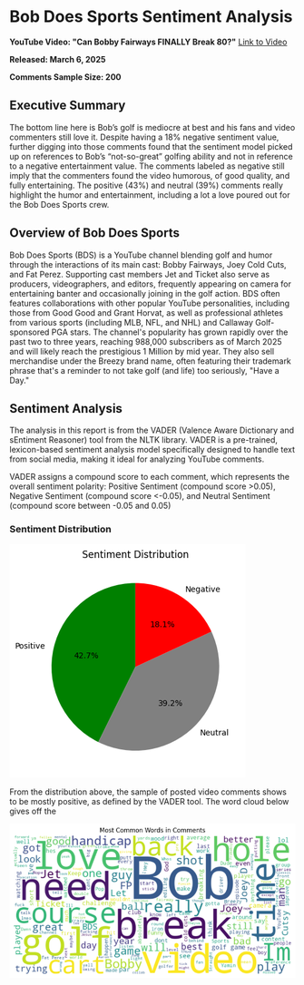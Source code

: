 # Bob Does Sports Sentiment Analysis
**YouTube Video: "Can Bobby Fairways FINALLY Break 80?"** [Link to Video](https://www.youtube.com/watch?v=LqyprUHo4H0&t=6s)

**Released: March 6, 2025**

**Comments Sample Size: 200** 

## Executive Summary
The bottom line here is Bob’s golf is mediocre at best and his fans and video commenters still love it. Despite having a 18% negative sentiment value, further digging into those comments found that the sentiment model picked up on references to Bob’s “not-so-great” golfing ability and not in reference to a negative entertainment value. The comments labeled as negative still imply that the commenters found the video humorous, of good quality, and fully entertaining. The positive (43%) and neutral (39%) comments really highlight the humor and entertainment, including a lot a love poured out for the Bob Does Sports crew.

## Overview of Bob Does Sports
Bob Does Sports (BDS) is a YouTube channel blending golf and humor through the interactions of its main cast: Bobby Fairways, Joey Cold Cuts, and Fat Perez. Supporting cast members Jet and Ticket also serve as producers, videographers, and editors, frequently appearing on camera for entertaining banter and occasionally joining in the golf action. BDS often features collaborations with other popular YouTube personalities, including those from Good Good and Grant Horvat, as well as professional athletes from various sports (including MLB, NFL, and NHL) and Callaway Golf-sponsored PGA stars. The channel's popularity has grown rapidly over the past two to three years, reaching 988,000 subscribers as of March 2025 and will likely reach the prestigious 1 Million by mid year. They also sell merchandise under the Breezy brand name, often featuring their trademark phrase that's a reminder to not take golf (and life) too seriously, "Have a Day."

## Sentiment Analysis
The analysis in this report is from the VADER (Valence Aware Dictionary and sEntiment Reasoner) tool from the NLTK library. VADER is a pre-trained, lexicon-based sentiment analysis model specifically designed to handle text from social media, making it ideal for analyzing YouTube comments. 

VADER assigns a compound score to each comment, which represents the overall sentiment polarity: Positive Sentiment (compound score >0.05), Negative Sentiment (compound score <-0.05), and Neutral Sentiment (compound score between -0.05 and 0.05)


### Sentiment Distribution
![alt text](image.png)

From the distribution above, the sample of posted video comments shows to be mostly positive, as defined by the VADER tool. The word cloud below gives off the 

![alt text](image-1.png)
